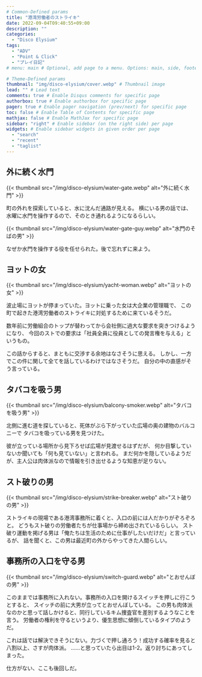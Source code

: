 ```yaml
---
# Common-Defined params
title: "港湾労働者のストライキ"
date: 2022-09-04T09:40:55+09:00
description: ""
categories:
  - "Disco Elysium"
tags:
  - "ADV"
  - "Point & Click"
  - "プレイ日記"
# menu: main # Optional, add page to a menu. Options: main, side, footer

# Theme-Defined params
thumbnail: "img/disco-elysium/cover.webp" # Thumbnail image
lead: "" # Lead text
comments: true # Enable Disqus comments for specific page
authorbox: true # Enable authorbox for specific page
pager: true # Enable pager navigation (prev/next) for specific page
toc: false # Enable Table of Contents for specific page
mathjax: false # Enable MathJax for specific page
sidebar: "right" # Enable sidebar (on the right side) per page
widgets: # Enable sidebar widgets in given order per page
  - "search"
  - "recent"
  - "taglist"
---
```


## 外に続く水門
{{< thumbnail src="/img/disco-elysium/water-gate.webp" alt="外に続く水門" >}}

町の外れを探索していると、水に沈んだ通路が見える。
横にいる男の話では、水曜に水門を操作するので、そのとき通れるようになるらしい。

{{< thumbnail src="/img/disco-elysium/water-gate-guy.webp" alt="水門のそばの男" >}}

なぜか水門を操作する役を任せられた。後で忘れずに来よう。

## ヨットの女
{{< thumbnail src="/img/disco-elysium/yacht-woman.webp" alt="ヨットの女" >}}

波止場にヨットが停まっていた。ヨットに乗った女は大企業の管理職で、
この町で起きた港湾労働者のストライキに対処するために来ているそうだ。

数年前に労働組合のトップが替わってから会社側に過大な要求を突きつけるようになり、
今回のストでの要求は「社員全員に役員としての発言権を与える」というもの。

この話からすると、まともに交渉する余地はなさそうに思える。
しかし、一方でこの件に関して全てを話しているわけではなさそうだ。
自分の中の直感がそう言っている。

## タバコを吸う男
{{< thumbnail src="/img/disco-elysium/balcony-smoker.webp" alt="タバコを吸う男" >}}

北側に進む道を探していると、死体がぶら下がっていた広場の奥の建物のバルコニーで
タバコを吸っている男を見つけた。

彼が立っている場所から見下ろせば広場が見渡せるはずだが、
何か目撃していないか聞いても「何も見ていない」と言われる。
まだ何かを隠しているようだが、主人公は肉体派なので情報を引き出せるような知恵が足りない。

## スト破りの男
{{< thumbnail src="/img/disco-elysium/strike-breaker.webp" alt="スト破りの男" >}}

ストライキの現場である港湾事務所に着くと、入口の前には人だかりがぞろぞろと。
どうもスト破りの労働者たちが仕事場から締め出されているらしい。
スト破り運動を掲げる男は「俺たちは生活のために仕事がしたいだけだ」と言っているが、
話を聞くと、この男は最近町の外からやってきた人間らしい。

## 事務所の入口を守る男
{{< thumbnail src="/img/disco-elysium/switch-guard.webp" alt="とおせんぼの男" >}}

このままでは事務所に入れない。事務所の入口を開けるスイッチを押しに行こうとすると、
スイッチの前に大男が立ってとおせんぼしている。
この男も肉体派なのかと思って話しかけると、同行しているキム捜査官を差別するようなことを言う。
労働者の権利を守るというより、優生思想に傾倒しているタイプのようだ。

これは話では解決できそうにない。力づくで押し通ろう！成功する確率を見ると八割以上、さすが肉体派。
……と思っていたら出目は1-2。返り討ちにあってしまった。

仕方がない、ここも後回しだ。